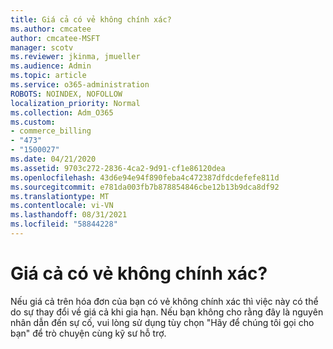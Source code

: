 ```yaml
---
title: Giá cả có vẻ không chính xác?
ms.author: cmcatee
author: cmcatee-MSFT
manager: scotv
ms.reviewer: jkinma, jmueller
ms.audience: Admin
ms.topic: article
ms.service: o365-administration
ROBOTS: NOINDEX, NOFOLLOW
localization_priority: Normal
ms.collection: Adm_O365
ms.custom:
- commerce_billing
- "473"
- "1500027"
ms.date: 04/21/2020
ms.assetid: 9703c272-2836-4ca2-9d91-cf1e86120dea
ms.openlocfilehash: 43d6e94e94f890feba4c472387dfdcdefefe811d
ms.sourcegitcommit: e781da003fb7b878854846cbe12b13b9dca8df92
ms.translationtype: MT
ms.contentlocale: vi-VN
ms.lasthandoff: 08/31/2021
ms.locfileid: "58844228"
---
```

# <a name="price-doesnt-look-correct"></a>Giá cả có vẻ không chính xác?

Nếu giá cả trên hóa đơn của bạn có vẻ không chính xác thì việc này có thể do sự thay đổi về giá cả khi gia hạn. Nếu bạn không cho rằng đây là nguyên nhân dẫn đến sự cố, vui lòng sử dụng tùy chọn "Hãy để chúng tôi gọi cho bạn" để trò chuyện cùng kỹ sư hỗ trợ.